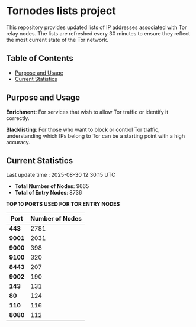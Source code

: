 # Tornodes lists project

This repository provides updated lists of IP addresses associated with Tor relay nodes. The lists are refreshed every 30 minutes to ensure they reflect the most current state of the Tor network.

## Table of Contents

- [Purpose and Usage](#purpose-and-usage)
- [Current Statistics](#current-statistics)


## Purpose and Usage

**Enrichment**: For services that wish to allow Tor traffic or identify it correctly.

**Blacklisting**: For those who want to block or control Tor traffic, understanding which IPs belong to Tor can be a starting point with a high accuracy.

## Current Statistics

Last update time : 2025-08-30 12:30:15 UTC

- **Total Number of Nodes**: 9665
- **Total of Entry Nodes**: 8736

**TOP 10 PORTS USED FOR TOR ENTRY NODES**

| **Port** | **Number of Nodes** |
|------|-----------------|
| **443**   | 2781  |
| **9001**   | 2031  |
| **9000**   | 398  |
| **9100**   | 320  |
| **8443**   | 207  |
| **9002**   | 190  |
| **143**   | 131  |
| **80**   | 124  |
| **110**   | 116  |
| **8080**   | 112  |

